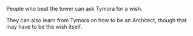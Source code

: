 People who beat the tower can ask Tymora for a wish.

They can also learn from Tymora on how to be an Architect, though that may have to be the wish itself.